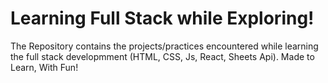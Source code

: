 # Learning Full Stack while Exploring!

The Repository contains the projects/practices encountered while learning the full stack developmment (HTML, CSS, Js, React, Sheets Api). Made to Learn, With Fun!
